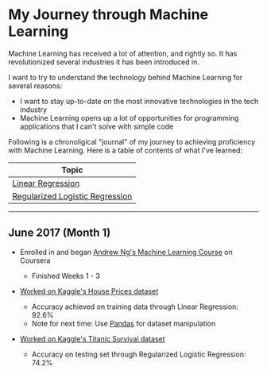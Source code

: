 # My Journey through Machine Learning

 Machine Learning has received a lot of attention, and rightly so. It has
 revolutionized several industries it has been introduced in.

 I want to try to understand the technology behind Machine Learning for several
 reasons:

 *  I want to stay up-to-date on the most innovative technologies in the tech
    industry
 *  Machine Learning opens up a lot of opportunities for programming
    applications that I can't solve with simple code

Following is a chronoligical "journal" of my journey to achieving proficiency
with Machine Learning. Here is a table of contents of what I've learned:

| Topic |
| ----- |
| [Linear Regression](./house_prices) |
| [Regularized Logistic Regression](./titanic_survival) |

---

## June 2017 (Month 1)

*   Enrolled in and began
    [Andrew Ng's Machine Learning Course](https://www.coursera.org/learn/machine-learning/)
    on Coursera
    +   Finished Weeks 1 - 3

*   [Worked on Kaggle's House Prices dataset](./house_prices)
    +   Accuracy achieved on training data through Linear Regression: 92.6%
    +   Note for next time: Use [Pandas](http://pandas.pydata.org/) for dataset
        manipulation

*   [Worked on Kaggle's Titanic Survival dataset](./titanic_survival)
    +   Accuracy on testing set through Regularized Logistic Regression: 74.2%

